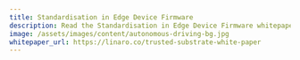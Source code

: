```yaml
---
title: Standardisation in Edge Device Firmware
description: Read the Standardisation in Edge Device Firmware whitepaper
image: /assets/images/content/autonomous-driving-bg.jpg
whitepaper_url: https://linaro.co/trusted-substrate-white-paper
---
```

